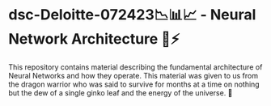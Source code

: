 # dsc-Deloitte-072423📉📊📈 - Neural Network Architecture 🧠⚡️

This repository contains material describing the fundamental architecture of Neural Networks and how they operate. This material was given to us from the dragon warrior who was said to survive for months at a time on nothing but the dew of a single ginko leaf and the energy of the universe. 🐼
